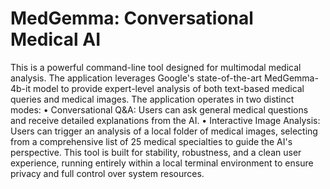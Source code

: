 # MedGemma: Conversational Medical AI
This is a powerful command-line tool designed for multimodal medical analysis. The application leverages Google's state-of-the-art MedGemma-4b-it model to provide expert-level analysis of both text-based medical queries and medical images.
The application operates in two distinct modes:
•	Conversational Q&A: Users can ask general medical questions and receive detailed explanations from the AI.
•	Interactive Image Analysis: Users can trigger an analysis of a local folder of medical images, selecting from a comprehensive list of 25 medical specialties to guide the AI's perspective.
This tool is built for stability, robustness, and a clean user experience, running entirely within a local terminal environment to ensure privacy and full control over system resources.
